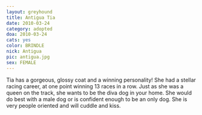 ```yaml
---
layout: greyhound
title: Antigua Tia
date: 2010-03-24
category: adopted
doa: 2010-03-24
cats: yes
color: BRINDLE
nick: Antigua
pic: antigua.jpg
sex: FEMALE
---
```


Tia has a gorgeous, glossy coat and a winning personality! She had a stellar racing career, at one point winning 13
races in a row. Just as she was a queen on the track, she wants to be the diva dog in your home. She would do best
with a male dog or is confident enough to be an only dog. She is very people oriented and will cuddle and kiss.
